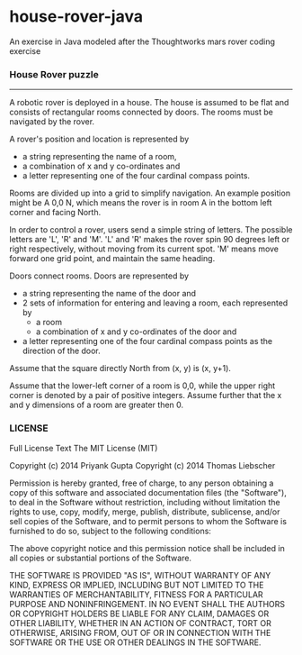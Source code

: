 # house-rover-java
An exercise in Java modeled after the Thoughtworks mars rover coding exercise

### House Rover puzzle
--------------------

A robotic rover is deployed in a house. The house is assumed to be flat and
consists of rectangular rooms connected by doors.
The rooms must be navigated by the rover.

A rover's position and location is represented by
* a string representing the name of a room,
* a combination of x and y co-ordinates and
* a letter representing one of the four cardinal compass points.

Rooms are divided up into a grid to simplify navigation.
An example position might be A 0,0 N, which means the rover is in room A in
the bottom left corner and facing North.

In order to control a rover, users send a simple string of letters.
The possible letters are 'L', 'R' and 'M'.
'L' and 'R' makes the rover spin 90 degrees left or right respectively, without moving from its current spot.
'M' means move forward one grid point, and maintain the same heading.

Doors connect rooms. Doors are represented by
* a string representing the name of the door and
* 2 sets of information for entering and leaving a room, each represented by
    * a room
    * a combination of x and y co-ordinates of the door and
* a letter representing one of the four cardinal compass points as the direction of the door.

Assume that the square directly North from (x, y) is (x, y+1).

Assume that the lower-left corner of a room is 0,0, while the upper right corner is denoted by a pair of positive integers.
Assume further that the x and y dimensions of a room are greater then 0.

### LICENSE

Full License Text
The MIT License (MIT)

Copyright (c) 2014 Priyank Gupta
Copyright (c) 2014 Thomas Liebscher

Permission is hereby granted, free of charge, to any person obtaining a
copy of this software and associated documentation files (the
"Software"), to deal in the Software without restriction, including
without limitation the rights to use, copy, modify, merge, publish,
distribute, sublicense, and/or sell copies of the Software, and to
permit persons to whom the Software is furnished to do so, subject to
the following conditions:

The above copyright notice and this permission notice shall be included
in all copies or substantial portions of the Software.

THE SOFTWARE IS PROVIDED "AS IS", WITHOUT WARRANTY OF ANY KIND, EXPRESS
OR IMPLIED, INCLUDING BUT NOT LIMITED TO THE WARRANTIES OF
MERCHANTABILITY, FITNESS FOR A PARTICULAR PURPOSE AND NONINFRINGEMENT.
IN NO EVENT SHALL THE AUTHORS OR COPYRIGHT HOLDERS BE LIABLE FOR ANY
CLAIM, DAMAGES OR OTHER LIABILITY, WHETHER IN AN ACTION OF CONTRACT,
TORT OR OTHERWISE, ARISING FROM, OUT OF OR IN CONNECTION WITH THE
SOFTWARE OR THE USE OR OTHER DEALINGS IN THE SOFTWARE.
